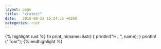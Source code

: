 ```yaml
---
layout: page
title:  "crates!"
date:   2019-08-23 15:24:35 +0200
categories: rust
---
```


{% highlight rust %}
fn print_hi(name: &str) { 
  println!("Hi, ", name);
}
println!("Tom");
{% endhighlight %}
